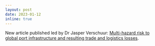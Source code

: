 ```yaml
---
layout: post
date: 2023-01-12
inline: true
---
```


New article published led by Dr Jasper Verschuur: [Multi-hazard risk to global port infrastructure and resulting trade and logistics losses](https://www.nature.com/articles/s43247-022-00656-7).
